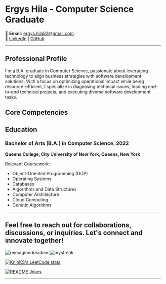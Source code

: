 # Ergys Hila - Computer Science Graduate


   
📧 **Email:** ergys.hila92@gmail.com  
🔗 [LinkedIn](<LINKEDIN_PROFILE_LINK>) | [GitHub](<GITHUB_PROFILE_LINK>)

---

## Professional Profile

I'm a  B.A. graduate in Computer Science, passionate about leveraging technology to align business strategies with software development solutions. With a focus on optimizing operational impact while being resource-efficient, I specialize in diagnosing technical issues, leading end-to-end technical projects, and executing diverse software development tasks.
## Core Competencies



## Education

### Bachelor of Arts (B.A.) in Computer Science, 2022
**Queens College, City University of New York, Queens, New York**

Relevant Coursework:
- Object-Oriented Programming (OOP)
- Operating Systems
- Databases
- Algorithms and Data Structures
- Computer Architecture
- Cloud Computing
- Genetic Algorithms

---

Feel free to reach out for collaborations, discussions, or inquiries. Let's connect and innovate together!
---


<img src="https://myreadme.vercel.app/api/embed/ergys25?panels=userstatistics,toplanguages,commitgraph" alt="reimaginedreadme" />
<img src="https://github-readme-streak-stats.herokuapp.com/?user=ergys25&theme=tokyonight" alt="mystreak"/>

[![KnlnKS's LeetCode stats](https://leetcode-stats-six.vercel.app/api?username=ergyshila25)](https://github.com/ergys25/github-readme)

<a href="https://readme-jokes.vercel.app"><img align="center" src="https://readme-jokes.vercel.app/api" alt="README Jokes"></a>

---

